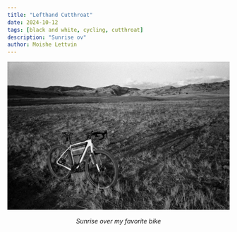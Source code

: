```yaml
---
title: "Lefthand Cutthroat"
date: 2024-10-12
tags: [black and white, cycling, cutthroat]
description: "Sunrise ov"
author: Moishe Lettvin
---
```


![Lefthand Cutthroat](/assets/images/_DSC1149-positive.jpg)

*<center>Sunrise over my favorite bike</center>*
